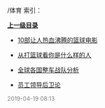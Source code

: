 /体育 索引：


**[上一级目录](/index.md)**

- [10部让人热血沸腾的篮球电影](/体育/10部让人热血沸腾的篮球电影.md)

- [从打篮球看你是什么样的人](/体育/从打篮球看你是什么样的人.md)

- [全球各国整车战队分析](/体育/全球各国整车战队分析.md)

- [员工领导后卫论](/体育/员工领导后卫论.md)


<font size=2 color='grey'> 2019-04-19 08:13 </font>